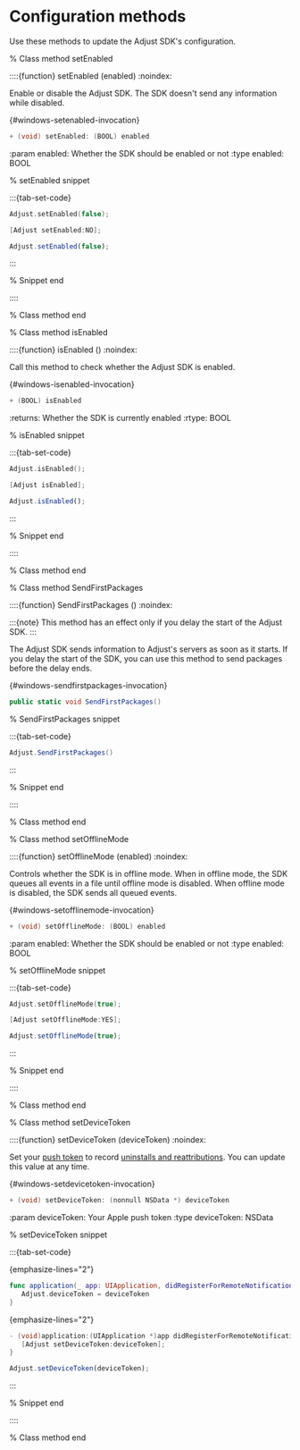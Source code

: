 # Configuration methods

Use these methods to update the Adjust SDK's configuration.

% Class method setEnabled

::::{function} setEnabled (enabled)
:noindex:

Enable or disable the Adjust SDK. The SDK doesn't send any information while disabled.

{#windows-setenabled-invocation}
```objective-c
+ (void) setEnabled: (BOOL) enabled
```

:param enabled: Whether the SDK should be enabled or not
:type enabled: BOOL

% setEnabled snippet

:::{tab-set-code}

```swift
Adjust.setEnabled(false);
```

```objective-c
[Adjust setEnabled:NO];
```

```javascript
Adjust.setEnabled(false);
```
:::

% Snippet end

::::

% Class method end

% Class method isEnabled

::::{function} isEnabled ()
:noindex:

Call this method to check whether the Adjust SDK is enabled.

{#windows-isenabled-invocation}
```objective-c
+ (BOOL) isEnabled
```

:returns: Whether the SDK is currently enabled
:rtype: BOOL

% isEnabled snippet

:::{tab-set-code}

```swift
Adjust.isEnabled();
```

```objective-c
[Adjust isEnabled];
```

```javascript
Adjust.isEnabled();
```

:::

% Snippet end

::::

% Class method end

% Class method SendFirstPackages

::::{function} SendFirstPackages ()
:noindex:

:::{note}
This method has an effect only if you delay the start of the Adjust SDK.
:::

The Adjust SDK sends information to Adjust's servers as soon as it starts. If you delay the start of the SDK, you can use this method to send packages before the delay ends.

{#windows-sendfirstpackages-invocation}
```c#
public static void SendFirstPackages()
```

% SendFirstPackages snippet

:::{tab-set-code}

```c#
Adjust.SendFirstPackages()
```

:::

% Snippet end

::::

% Class method end

% Class method setOfflineMode

::::{function} setOfflineMode (enabled)
:noindex:

Controls whether the SDK is in offline mode. When in offline mode, the SDK queues all events in a file until offline mode is disabled. When offline mode is disabled, the SDK sends all queued events.

{#windows-setofflinemode-invocation}
```objective-c
+ (void) setOfflineMode: (BOOL) enabled
```

:param enabled: Whether the SDK should be enabled or not
:type enabled: BOOL

% setOfflineMode snippet

:::{tab-set-code}

```swift
Adjust.setOfflineMode(true);
```

```objective-c
[Adjust setOfflineMode:YES];
```

```javascript
Adjust.setOfflineMode(true);
```

:::

% Snippet end

::::

% Class method end

% Class method setDeviceToken

::::{function} setDeviceToken (deviceToken)
:noindex:

Set your [push token](https://help.adjust.com/en/article/push-notifications) to record [uninstalls and reattributions](https://help.adjust.com/en/article/uninstalls-reinstalls). You can update this value at any time.

{#windows-setdevicetoken-invocation}
```objective-c
+ (void) setDeviceToken: (nonnull NSData *) deviceToken
```

:param deviceToken: Your Apple push token
:type deviceToken: NSData

% setDeviceToken snippet

:::{tab-set-code}

{emphasize-lines="2"}
```swift
func application(_ app: UIApplication, didRegisterForRemoteNotificationsWithDeviceToken deviceToken: Data) {
   Adjust.deviceToken = deviceToken
}
```

{emphasize-lines="2"}
```objective-c
- (void)application:(UIApplication *)app didRegisterForRemoteNotificationsWithDeviceToken:(NSData *)deviceToken {
   [Adjust setDeviceToken:deviceToken];
}
```

```javascript
Adjust.setDeviceToken(deviceToken);
```
:::

% Snippet end

::::

% Class method end
